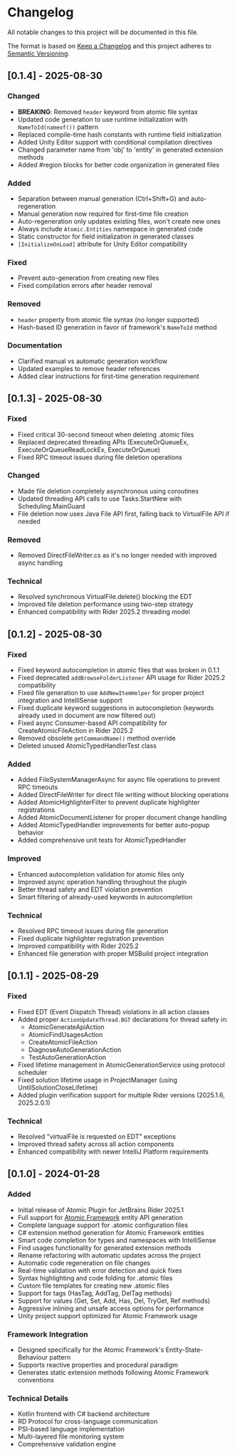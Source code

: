 # Changelog
All notable changes to this project will be documented in this file.

The format is based on [Keep a Changelog](http://keepachangelog.com/en/1.0.0/)
and this project adheres to [Semantic Versioning](http://semver.org/spec/v2.0.0.html).

## [0.1.4] - 2025-08-30

### Changed
- **BREAKING**: Removed `header` keyword from atomic file syntax
- Updated code generation to use runtime initialization with `NameToId(nameof())` pattern
- Replaced compile-time hash constants with runtime field initialization
- Added Unity Editor support with conditional compilation directives
- Changed parameter name from 'obj' to 'entity' in generated extension methods
- Added #region blocks for better code organization in generated files

### Added
- Separation between manual generation (Ctrl+Shift+G) and auto-regeneration
- Manual generation now required for first-time file creation
- Auto-regeneration only updates existing files, won't create new ones
- Always include `Atomic.Entities` namespace in generated code
- Static constructor for field initialization in generated classes
- `[InitializeOnLoad]` attribute for Unity Editor compatibility

### Fixed
- Prevent auto-generation from creating new files
- Fixed compilation errors after header removal

### Removed
- `header` property from atomic file syntax (no longer supported)
- Hash-based ID generation in favor of framework's `NameToId` method

### Documentation
- Clarified manual vs automatic generation workflow
- Updated examples to remove header references
- Added clear instructions for first-time generation requirement

## [0.1.3] - 2025-08-30

### Fixed
- Fixed critical 30-second timeout when deleting .atomic files
- Replaced deprecated threading APIs (ExecuteOrQueueEx, ExecuteOrQueueReadLockEx, ExecuteOrQueue)
- Fixed RPC timeout issues during file deletion operations

### Changed
- Made file deletion completely asynchronous using coroutines
- Updated threading API calls to use Tasks.StartNew with Scheduling.MainGuard
- File deletion now uses Java File API first, falling back to VirtualFile API if needed

### Removed
- Removed DirectFileWriter.cs as it's no longer needed with improved async handling

### Technical
- Resolved synchronous VirtualFile.delete() blocking the EDT
- Improved file deletion performance using two-step strategy
- Enhanced compatibility with Rider 2025.2 threading model

## [0.1.2] - 2025-08-30

### Fixed
- Fixed keyword autocompletion in atomic files that was broken in 0.1.1
- Fixed deprecated `addBrowseFolderListener` API usage for Rider 2025.2 compatibility
- Fixed file generation to use `AddNewItemHelper` for proper project integration and IntelliSense support
- Fixed duplicate keyword suggestions in autocompletion (keywords already used in document are now filtered out)
- Fixed async Consumer-based API compatibility for CreateAtomicFileAction in Rider 2025.2
- Removed obsolete `getCommandName()` method override
- Deleted unused AtomicTypedHandlerTest class

### Added
- Added FileSystemManagerAsync for async file operations to prevent RPC timeouts
- Added DirectFileWriter for direct file writing without blocking operations
- Added AtomicHighlighterFilter to prevent duplicate highlighter registrations
- Added AtomicDocumentListener for proper document change handling
- Added AtomicTypedHandler improvements for better auto-popup behavior
- Added comprehensive unit tests for AtomicTypedHandler

### Improved
- Enhanced autocompletion validation for atomic files only
- Improved async operation handling throughout the plugin
- Better thread safety and EDT violation prevention
- Smart filtering of already-used keywords in autocompletion

### Technical
- Resolved RPC timeout issues during file generation
- Fixed duplicate highlighter registration prevention
- Improved compatibility with Rider 2025.2
- Enhanced file generation with proper MSBuild project integration

## [0.1.1] - 2025-08-29

### Fixed
- Fixed EDT (Event Dispatch Thread) violations in all action classes
- Added proper `ActionUpdateThread.BGT` declarations for thread safety in:
  - AtomicGenerateApiAction
  - AtomicFindUsagesAction
  - CreateAtomicFileAction
  - DiagnoseAutoGenerationAction
  - TestAutoGenerationAction
- Fixed lifetime management in AtomicGenerationService using protocol scheduler
- Fixed solution lifetime usage in ProjectManager (using UntilSolutionCloseLifetime)
- Added plugin verification support for multiple Rider versions (2025.1.6, 2025.2.0.1)

### Technical
- Resolved "virtualFile is requested on EDT" exceptions
- Improved thread safety across all action components
- Enhanced compatibility with newer IntelliJ Platform requirements

## [0.1.0] - 2024-01-28

### Added
- Initial release of Atomic Plugin for JetBrains Rider 2025.1
- Full support for [Atomic Framework](https://github.com/StarKRE22/Atomic) entity API generation
- Complete language support for .atomic configuration files
- C# extension method generation for Atomic Framework entities
- Smart code completion for types and namespaces with IntelliSense
- Find usages functionality for generated extension methods
- Rename refactoring with automatic updates across the project
- Automatic code regeneration on file changes
- Real-time validation with error detection and quick fixes
- Syntax highlighting and code folding for .atomic files
- Custom file templates for creating new .atomic files
- Support for tags (HasTag, AddTag, DelTag methods)
- Support for values (Get, Set, Add, Has, Del, TryGet, Ref methods)
- Aggressive inlining and unsafe access options for performance
- Unity project support optimized for Atomic Framework usage

### Framework Integration
- Designed specifically for the Atomic Framework's Entity-State-Behaviour pattern
- Supports reactive properties and procedural paradigm
- Generates static extension methods following Atomic Framework conventions

### Technical Details
- Kotlin frontend with C# backend architecture
- RD Protocol for cross-language communication
- PSI-based language implementation
- Multi-layered file monitoring system
- Comprehensive validation engine
